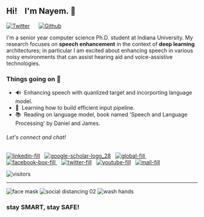 ## Hi! &nbsp;&nbsp; I'm Nayem. 👋


[![Twitter](https://img.shields.io/twitter/follow/i_Nayem?style=social&label=%20%40i_Nayem)](https://twitter.com/i_Nayem) &nbsp;&nbsp;&nbsp;&nbsp;
[![Github](https://img.shields.io/github/followers/nayem?style=social&label=%20%40nayem)](https://github.com/nayem)

I'm a senior year computer science Ph.D. student at Indiana University. My research focuses on **speech enhancement** in the context of **deep learning** architectures; in particular I am excited about enhancing speech in various noisy environments that can assist hearing aid and voice-assistive technologies. 


### Things going on 🎃

- 🔊 &nbsp;Enhancing speech with quanlized target and incorporting language model.
- 🌱 &nbsp;Learning how to build efficient input pipeline.
- 📚 &nbsp;Reading on language model, book named 'Speech and Language Processing' by Daniel and James.


###### Let's connect and chat!

[![linkedin-fill](https://user-images.githubusercontent.com/2290205/92532775-09b47f80-f1ff-11ea-8dec-e481783aa19e.png)][1]&nbsp;&nbsp;
[![google-scholar-logo_28](https://user-images.githubusercontent.com/2290205/94609078-57eff800-026c-11eb-8a08-54434f2adc4e.png)][2]&nbsp;&nbsp;
[![global-fill](https://user-images.githubusercontent.com/2290205/92533009-94957a00-f1ff-11ea-8dec-4e88a1ff7fe1.png)
][3]&nbsp;&nbsp;
[![facebook-box-fill](https://user-images.githubusercontent.com/2290205/92532864-47b1a380-f1ff-11ea-83c5-a43eaf9209a2.png)
][4]&nbsp;&nbsp;
[![twitter-fill](https://user-images.githubusercontent.com/2290205/92532297-0371d380-f1fe-11ea-8815-213dff7f1f77.png)][5]&nbsp;&nbsp;
[![youtube-fill](https://user-images.githubusercontent.com/2290205/92532898-57c98300-f1ff-11ea-9097-1c182300fbec.png)][6]&nbsp;&nbsp;
[![mail-fill](https://user-images.githubusercontent.com/2290205/92532954-7596e800-f1ff-11ea-97e2-f7ede43308ef.png)][7]

![visitors](https://visitor-badge.glitch.me/badge?page_id=nayem.readme.md)

[1]: https://linkedin.com/in/knayem
[2]: https://scholar.google.com/citations?user=-MBZ1KMAAAAJ&hl=en
[3]: https://nayem.github.io
[4]: https://facebook.com/km.nayem
[5]: https://twitter.com/i_Nayem
[6]: https://youtube.com/channel/UCKM68KMhgSCqfM3NLqfOxWA
[7]: mailto:knayem@iu.edu?subject=[GitHub]%20Hi%20there!

---
![face mask](https://user-images.githubusercontent.com/2290205/92533157-db836f80-f1ff-11ea-800b-25c0e7da8770.png)
![social distancing 02](https://user-images.githubusercontent.com/2290205/92533198-f229c680-f1ff-11ea-9591-8aabfd5efb11.png)
![wash hands](https://user-images.githubusercontent.com/2290205/92533214-f7871100-f1ff-11ea-8061-51d5b95b4224.png)

### stay SMART, stay SAFE! 


<!--
[![twitter](/images/twitter-fill.svg)](https://twitter.com/i_Nayem)&nbsp;&nbsp;
[![Linkedin](/images/linkedin-fill.svg)](https://linkedin.com/in/knayem/)&nbsp;&nbsp;
[![facebook](/images/facebook-box-fill.svg)](https://facebook.com/km.nayem)&nbsp;&nbsp;
[![youtube](/images/youtube-fill.svg)](https://youtube.com/channel/UCKM68KMhgSCqfM3NLqfOxWA)&nbsp;&nbsp;
[![website](/images/global-fill.svg)](https://sites.google.com/site/khanokarmdnayem/)&nbsp;&nbsp;
[![mailto](/images/mail-fill.svg)](mailto:knayem@iu.edu?subject=[GitHub]%20Hi%20there!)

![visitors](https://visitor-badge.glitch.me/badge?page_id=readme.md)

---
![mask](/images/face%20mask.svg) ![distance](/images/social%20distancing%2002.svg) ![wash](/images/wash%20hands.svg)
### stay SMART, stay SAFE! 


**nayem/nayem** is a ✨ _special_ ✨ repository because its `README.md` (this file) appears on your GitHub profile.

Here are some ideas to get you started:

- 🔭 I’m currently working on ...
- 🌱 I’m currently learning ...
- 👯 I’m looking to collaborate on ...
- 🤔 I’m looking for help with ...
- 💬 Ask me about ...
- 📫 How to reach me: ...
- 😄 Pronouns: ...
- ⚡ Fun fact: ...
-->
